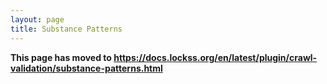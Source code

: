 ```yaml
---
layout: page
title: Substance Patterns
---
```


**This page has moved to <https://docs.lockss.org/en/latest/plugin/crawl-validation/substance-patterns.html>**

